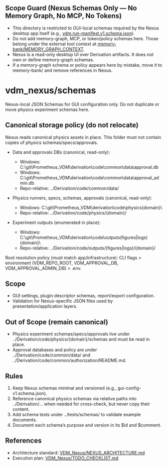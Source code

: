 ## Scope Guard (Nexus Schemas Only — No Memory Graph, No MCP, No Tokens)

- This directory is restricted to GUI-local schemas required by the Nexus desktop app itself (e.g., [vdm.run-manifest.v1.schema.json](VDM_Nexus/schemas/vdm.run-manifest.v1.schema.json:1)).
- Do not add memory-graph, MCP, or token/policy schemas here. Those belong under the external tool context at [memory-bank/MEMORY_GRAPH_CONTEXT](memory-bank/MEMORY_GRAPH_CONTEXT/nexus-sessions/nexus-sessions.index.json:1).
- Nexus is a read-only desktop UI over Derivation artifacts. It does not own or define memory-graph schemas.
- If a memory-graph schema or policy appears here by mistake, move it to memory-bank/ and remove references in Nexus.

# vdm_nexus/schemas

Nexus-local JSON Schemas for GUI configuration only. Do not duplicate or move physics experiment schemas here.

## Canonical storage policy (do not relocate)

Nexus reads canonical physics assets in place. This folder must not contain copies of physics schemas/specs/approvals.

- Data and approvals DBs (canonical, read-only):
  - Windows: C:\git\Prometheus_VDM\derivation\code\common\data\approval.db
  - Windows: C:\git\Prometheus_VDM\derivation\code\common\data\approval_admin.db
  - Repo-relative: ../Derivation/code/common/data/

- Physics runners, specs, schemas, approvals (canonical, read-only):
  - Windows: C:\git\Prometheus_VDM\derivation\code\physics\{domain}\
  - Repo-relative: ../Derivation/code/physics/{domain}/

- Experiment outputs (enumerated in place):
  - Windows: C:\git\Prometheus_VDM\derivation\code\outputs\(figures|logs)\{domain}\
  - Repo-relative: ../Derivation/code/outputs/(figures|logs)/{domain}/

Root resolution policy (must match app/infrastructure): CLI flags > environment (VDM_REPO_ROOT, VDM_APPROVAL_DB, VDM_APPROVAL_ADMIN_DB) > .env.

## Scope

- GUI settings, plugin descriptor schemas, report/export configuration.
- Validation for Nexus-specific JSON files used by presentation/application layers.

## Out of Scope (remain canonical)

- Physics experiment schemas/specs/approvals live under ../Derivation/code/physics/{domain}/schemas and must be read in place.
- Approval databases and policy are under ../Derivation/code/common/data/ and ../Derivation/code/common/authorization/README.md.

## Rules

1. Keep Nexus schemas minimal and versioned (e.g., gui-config-v1.schema.json).
2. Reference canonical physics schemas via relative paths into ../Derivation/... when needed for cross-check, but never copy their content.
3. Add schema tests under ../tests/schemas/ to validate example documents.
4. Document each schema’s purpose and version in its $id and $comment.

## References

- Architecture standard: [VDM_Nexus/NEXUS_ARCHITECTURE.md](../../VDM_Nexus/NEXUS_ARCHITECTURE.md:31)
- Execution plan: [VDM_Nexus/TODO_CHECKLIST.md](../../VDM_Nexus/TODO_CHECKLIST.md:94)
